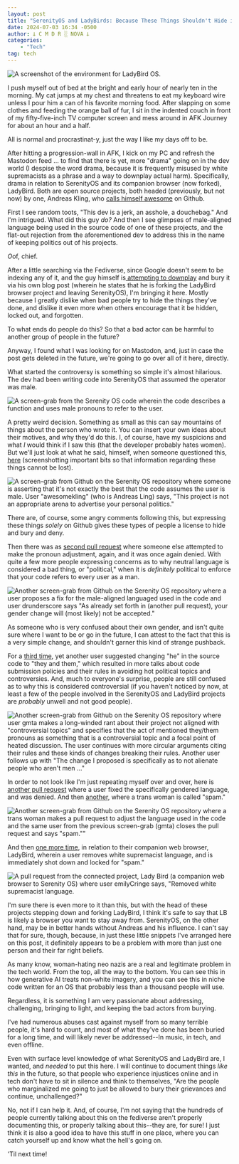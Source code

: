 ```yaml
---
layout: post
title: "SerenityOS and LadyBirds: Because These Things Shouldn't Hide in Closed Git Conversations"
date: 2024-07-03 16:34 -0500
author: 𐕣 C M D R ░ NOVA 𐕣
categories:
    - "Tech"
tag: tech
---
```

![A screenshot of the environment for LadyBird OS.](/img/posts/ladybird/ladybird.png)

<!-- wp:paragraph -->
<p>I push myself out of bed at the bright and early hour of nearly ten in the morning. My cat jumps at my chest and threatens to eat my keyboard wire unless I pour him a can of his favorite morning food. After slapping on some clothes and feeding the orange ball of fur, I sit in the indented couch in front of my fifty-five-inch TV computer screen and mess around in AFK Journey for about an hour and a half.</p>
<!-- /wp:paragraph -->

<!-- wp:paragraph -->
<p>All is normal and procrastinat-y, just the way I like my days off to be.</p>
<!-- /wp:paragraph -->

<!-- wp:paragraph -->
<p>After hitting a progression-wall in AFK, I kick on my PC and refresh the Mastodon feed ... to find that there is yet, more "drama" going on in the dev world (I despise the word drama, because it is frequently misused by white supremacists as a phrase and a way to downplay actual harm). Specifically, drama in relation to SerenityOS and its companion browser (now forked), LadyBird. Both are open source projects, both headed (previously, but not now) by one, Andreas Kling, who <a href="https://github.com/awesomekling">calls himself awesome</a> on Github.</p>
<!-- /wp:paragraph -->

<!-- wp:paragraph -->
<p>First I see random toots, "This dev is a jerk, an asshole, a douchebag." And I'm intrigued. What did this guy <em>do?</em> And then I see glimpses of male-aligned language being used in the source code of one of these projects, and the flat-out rejection from the aforementioned dev to address this in the name of keeping politics out of his projects.</p>
<!-- /wp:paragraph -->

<!-- wp:paragraph -->
<p><em>O</em>of, chief.</p>
<!-- /wp:paragraph -->

<!-- wp:paragraph -->
<p>After a little searching via the Fediverse, since Google doesn't seem to be indexing any of it, and the guy himself is<a href="https://awesomekling.substack.com/p/forking-ladybird-and-stepping-down-serenityos" target="_blank" rel="noreferrer noopener"> attempting to downplay</a> and bury it via his own blog post (wherein he states that he is forking the LadyBird browser project and leaving SerenityOS), I'm bringing it here. Mostly because I greatly dislike when bad people try to hide the things they've done, and dislike it even more when others encourage that it be hidden, locked out, and forgotten.</p>
<!-- /wp:paragraph -->

<!-- wp:paragraph -->
<p>To what ends do people do this? So that a bad actor can be harmful to another group of people in the future?</p>
<!-- /wp:paragraph -->

<!-- wp:paragraph -->
<p>Anyway, I found what I was looking for on Mastodon, and, just in case the post gets deleted in the future, we're going to go over all of it here, directly.</p>
<!-- /wp:paragraph -->

<!-- wp:paragraph -->
<p>What started the controversy is something so simple it's almost hilarious. The dev had been writing code into SerenityOS that assumed the operator was male.</p>
<!-- /wp:paragraph -->

![A screen-grab from the Serenity OS code wherein the code describes a function and uses male pronouns to refer to the user.](/img/posts/ladybird/pronoun.png)

<!-- wp:paragraph -->
<p>A pretty weird decision. Something as small as this can say mountains of things about the person who wrote it. You can insert your own ideas about their motives, and why they'd do this. I, of course, have my suspicions and what <em>I</em> would think if I saw this (that the developer probably hates women). But we'll just look at what he said, himself, when someone questioned this, <a href="https://github.com/SerenityOS/serenity/pull/6814" target="_blank" rel="noreferrer noopener">here</a> (screenshotting important bits so that information regarding these things cannot be lost).</p>
<!-- /wp:paragraph -->

![A screen-grab from Github on the Serenity OS repository where someone is asserting that it's not exactly the best that the code assumes the user is male. User "awesomekling" (who is Andreas Ling) says, "This project is not an appropriate arena to advertise your personal politics."](/img/posts/ladybird/politcs.png)

<!-- wp:paragraph -->
<p>There are, of course, some angry comments following this, but expressing these things <em>solely</em> on Github gives these types of people a license to hide and bury and deny.</p>
<!-- /wp:paragraph -->

<!-- wp:paragraph -->
<p>Then there was as <a href="https://github.com/SerenityOS/serenity/pull/8046" target="_blank" rel="noreferrer noopener">second pull request</a> where someone else attempted to make the pronoun adjustment, again, and it was once again denied. With quite a few more people expressing concerns as to why neutral language is considered a bad thing, or "political," when it is <em>definitely</em> political to enforce that your code refers to every user as a man.</p>
<!-- /wp:paragraph -->

![Another screen-grab from Github on the Serenity OS repository where a user proposes a fix for the male-aligned languaged used in the code and user drunderscore says "As already set forth in (another pull request), your gender change will (most likely) not be accepted."](/img/posts/ladybird/accept.png)

<!-- wp:paragraph -->
<p>As someone who is very confused about their own gender, and isn't quite sure where I want to be or go in the future, I can attest to the fact that this is a very simple change, and shouldn't garner this kind of strange pushback.</p>
<!-- /wp:paragraph -->

<!-- wp:paragraph -->
<p>For a <a href="https://github.com/SerenityOS/serenity/pull/24647" target="_blank" rel="noreferrer noopener">third time</a>, yet another user suggested changing "he" in the source code to "they and them," which resulted in more talks about code submission policies and their rules in avoiding hot political topics and controversies. And, much to everyone's surprise, people are still confused as to why this is considered controversial (if you haven't noticed by now, at least a few of the people involved in the SerenityOS and LadyBird projects are <em>probably</em> unwell and not good people).</p>
<!-- /wp:paragraph -->

![Another screen-grab from Github on the Serenity OS repository where user gmta makes a long-winded rant about their project not aligned with "controversial topics" and specifies that the act of mentioned they/them pronouns as something that is a controversial topic and a focal point of heated discussion. The user continues with more circular arguments citing their rules and these kinds of changes breaking their rules. Another user follows up with "The change I proposed is specifically as to not alienate people who aren't men ..."](/img/posts/ladybird/alienate.png)


<!-- wp:paragraph -->
<p>In order to not look like I'm just repeating myself over and over, here is <a href="https://github.com/SerenityOS/serenity/pull/24648" target="_blank" rel="noreferrer noopener">another pull request</a> where a user fixed the specifically gendered language, and was denied. And then <a href="https://github.com/SerenityOS/serenity/pull/24650" target="_blank" rel="noreferrer noopener">another</a>, where a trans woman is called "spam."</p>
<!-- /wp:paragraph -->

![Another screen-grab from Github on the Serenity OS repository where a trans woman makes a pull request to adjust the language used in the code and the same user from the previous screen-grab (gmta) closes the pull request and says "spam.""](/img/posts/ladybird/spam.png)

<!-- wp:paragraph -->
<p>And then <a href="https://github.com/LadybirdBrowser/ladybird/pull/366" target="_blank" rel="noreferrer noopener">one more time</a>, in relation to their companion web browser, LadyBird, wherein a user removes white supremacist language, and is immediately shot down and locked for "spam."</p>
<!-- /wp:paragraph -->

![A pull request from the connected project, Lady Bird (a companion web browser to Serenity OS) where user emilyCringe says, "Removed white supremacist language.](/img/posts/ladybird/language.png)

<!-- wp:paragraph -->
<p>I'm sure there is even more to it than this, but with the head of these projects stepping down and forking LadyBird, I think it's safe to say that LB is likely a browser you want to stay away from. SerenityOS, on the other hand, may be in better hands without Andreas and his influence. I can't say that for sure, though, because, in just these little snippets I've arranged here on this post, it definitely appears to be a problem with more than just one person and their far right beliefs.</p>
<!-- /wp:paragraph -->

<!-- wp:paragraph -->
<p>As many know, woman-hating neo nazis are a real and legitimate problem in the tech world. From the top, all the way to the bottom. You can see this in how generative AI treats non-white imagery, and you can see this in niche code written for an OS that probably less than a thousand people will use.</p>
<!-- /wp:paragraph -->

<!-- wp:paragraph -->
<p>Regardless, it is something I am very passionate about addressing, challenging, bringing to light, and keeping the bad actors from burying.</p>
<!-- /wp:paragraph -->

<!-- wp:paragraph -->
<p>I've had numerous abuses cast against myself from so many terrible people, it's hard to count, and most of what they've done has been buried for a long time, and will likely never be addressed--In music, in tech, and even offline.</p>
<!-- /wp:paragraph -->

<!-- wp:paragraph -->
<p>Even with surface level knowledge of what SerenityOS and LadyBird are, I wanted, and <em>needed</em> to put this here. I will continue to document things <em>like this</em> in the future, so that people who experience injustices online and in tech don't have to sit in silence and think to themselves, "Are the people who marginalized me going to just be allowed to bury their grievances and continue, unchallenged?"</p>
<!-- /wp:paragraph -->

<!-- wp:paragraph -->
<p>No, not if I can help it. And, of course, I'm not saying that the hundreds of people currently talking about this on the fediverse aren't properly documenting this, or properly talking about this--they are, for sure! I just think it is also a good idea to have this stuff in one place, where you can catch yourself up and know what the hell's going on.</p>
<!-- /wp:paragraph -->

<!-- wp:paragraph -->
<p>'Til next time!</p>
<!-- /wp:paragraph -->
